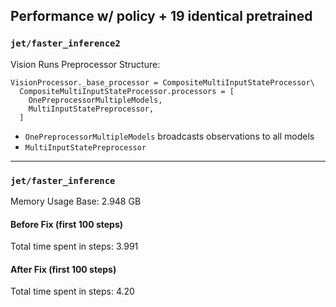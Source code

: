 ## Performance w/ policy + 19 identical pretrained

### `jet/faster_inference2`

Vision Runs Preprocessor Structure:

```
VisionProcessor._base_processor = CompositeMultiInputStateProcessor\
  CompositeMultiInputStateProcessor.processors = [
    OnePreprocessorMultipleModels,
    MultiInputStatePreprocessor,
  ]
```

- `OnePreprocessorMultipleModels` broadcasts observations to all models
- `MultiInputStatePreprocessor`  

------------------------

### `jet/faster_inference`

Memory Usage Base: 2.948 GB

#### Before Fix (first 100 steps)

Total time spent in steps: 3.991

#### After Fix (first 100 steps)

Total time spent in steps: 4.20

